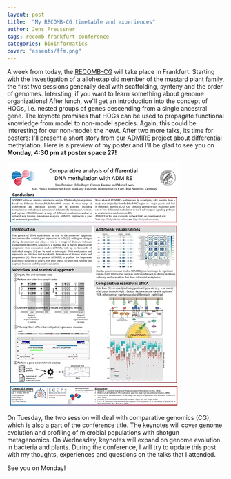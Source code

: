 ```yaml
---
layout: post
title:  "My RECOMB-CG timetable and experiences"
author: Jens Preussner
tags: recomb frankfurt conference
categories: bioinformatics
cover: "assents/ffm.png"
---
```


A week from today, the [RECOMB-CG](https://applbio.biologie.uni-frankfurt.de/recombcg2015/) will take place in Frankfurt. Starting with the investigation of a
allohexaploid member of the mustard plant family, the first two sessions generally deal with scaffolding, synteny and the order of genomes. Intersting,
if you want to learn something about genome organizations! After lunch, we'll get an introduction into the concept of HOGs, i.e. nested groups of genes descending from a single ancestral gene.
The keynote promises that HOGs can be used to propagate functional knowledge from model to non-model species. Again, this could be interesting for our non-model: the newt.
After two more talks, its time for posters: I'll present a short story from our [ADMIRE](https://github.molgen.mpg.de/loosolab/admire) project about differential methylation. 
Here is a preview of my poster and I'll be glad to see you on **Monday, 4:30 pm at poster space 27!**

![ADMIRE poster for RECOMB-CG](https://raw.githubusercontent.com/jenzopr/jenzopr.github.io/master/assets/Poster-RECOMB15.jpg)

On Tuesday, the two session will deal with comparative genomics (CG), which is also a part of the conference title. The keynotes will cover genome evolution and profiling of microbial populations with shotgun metagenomics.
On Wednesday, keynotes will expand on genome evolution in bacteria and plants. During the conference, I will try to update this post with my thoughts, experiences and questions on the talks that I attended.

See you on Monday!

